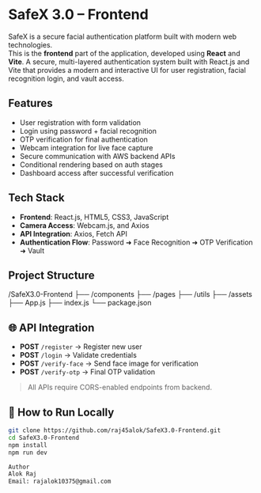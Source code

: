 # SafeX 3.0 – Frontend

SafeX is a secure facial authentication platform built with modern web technologies.  
This is the **frontend** part of the application, developed using **React** and **Vite**.
A secure, multi-layered authentication system built with React.js and Vite  that provides a modern and interactive UI for user registration, facial recognition login, and vault access.

##  Features

- User registration with form validation
- Login using password + facial recognition
- OTP verification for final authentication
- Webcam integration for live face capture
- Secure communication with AWS backend APIs
- Conditional rendering based on auth stages
- Dashboard access after successful verification

##  Tech Stack

- **Frontend**: React.js, HTML5, CSS3, JavaScript
- **Camera Access**: Webcam.js, and Axios 
- **API Integration**: Axios, Fetch API
- **Authentication Flow**: Password ➜ Face Recognition ➜ OTP Verification ➜ Vault 

##  Project Structure

/SafeX3.0-Frontend
├── /components
├── /pages
├── /utils
├── /assets
├── App.js
├── index.js
└── package.json



## 🌐 API Integration

- **POST** `/register` → Register new user
- **POST** `/login` → Validate credentials
- **POST** `/verify-face` → Send face image for verification
- **POST** `/verify-otp` → Final OTP validation

> All APIs require CORS-enabled endpoints from backend.

## 🧪 How to Run Locally

```bash
git clone https://github.com/raj45alok/SafeX3.0-Frontend.git
cd SafeX3.0-Frontend
npm install
npm run dev

Author
Alok Raj
Email: rajalok10375@gmail.com

